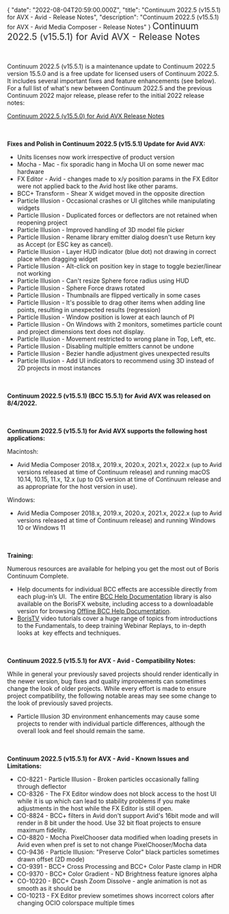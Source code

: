 {
"date": "2022-08-04T20:59:00.000Z",
  "title": "Continuum 2022.5 (v15.5.1) for AVX - Avid - Release Notes",
  "description": "Continuum 2022.5 (v15.5.1) for AVX - Avid Media Composer - Release Notes"
}
<span style="color: rgb(40, 40, 40); font-size: 1.5em; word-spacing: 0.5px;">Continuum 2022.5 (v15.5.1) for Avid AVX - Release Notes</span>


<span style="font-size: 1rem;"> </span>


Continuum 2022.5 (v15.5.1) is a maintenance update to Continuum 2022.5 version 15.5.0 and is a free update for licensed users of Continuum 2022.5.  It includes several important fixes and feature enhancements (see below).  For a full list of what's new between Continuum 2022.5 and the previous Continuum 2022 major release, please refer to the initial 2022 release notes:

[Continuum 2022.5 (v15.5.0) for Avid AVX Release Notes](/release-notes/continuum-2022-5-v15-5-0-for-avx-avid-release-notes/)

<span style="font-size: 1rem;"> </span>


**Fixes and Polish in Continuum 2022.5 (v15.5.1) Update for Avid AVX:**

* Units licenses now work irrespective of product version
* Mocha - Mac - fix sporadic hang in Mocha UI on some newer mac hardware
* FX Editor - Avid - changes made to x/y position params in the FX Editor were not applied back to the Avid host like other params.
* BCC+ Transform - Shear X widget moved in the opposite direction
* Particle Illusion - Occasional crashes or UI glitches while manipulating widgets
* Particle Illusion - Duplicated forces or deflectors are not retained when reopening project
* Particle Illusion - Improved handling of 3D model file picker
* Particle Illusion - Rename library emitter dialog doesn't use Return key as Accept (or ESC key as cancel).
* Particle Illusion - Layer HUD indicator (blue dot) not drawing in correct place when dragging widget
* Particle Illusion - Alt-click on position key in stage to toggle bezier/linear not working
* Particle Illusion - Can't resize Sphere force radius using HUD 
* Particle Illusion - Sphere Force draws rotated 
* Particle Illusion - Thumbnails are flipped vertically in some cases
* Particle Illusion - It's possible to drag other items when adding line points, resulting in unexpected results (regression)
* Particle Illusion - Window position is lower at each launch of PI
* Particle Illusion - On Windows with 2 monitors, sometimes particle count and project dimensions text does not display.
* Particle Illusion - Movement restricted to wrong plane in Top, Left, etc.
* Particle Illusion - Disabling multiple emitters cannot be undone
* Particle Illusion - Bezier handle adjustment gives unexpected results
* Particle Illusion - Add UI indicators to recommend using 3D instead of 2D projects in most instances


<span style="font-size: 1rem;"> </span>


**Continuum 2022.5 (v15.5.1) (BCC 15.5.1) for Avid AVX was released on 8/4/2022.**


<span style="font-size: 1rem;"> </span>


**Continuum 2022.5 (v15.5.1) for Avid AVX supports the following host applications:**

Macintosh:

* Avid Media Composer 2018.x, 2019.x, 2020.x, 2021.x, 2022.x (up to Avid versions released at time of Continuum release) and running macOS 10.14, 10.15, 11.x, 12.x (up to OS version at time of Continuum release and as appropriate for the host version in use).

Windows:

* Avid Media Composer 2018.x, 2019.x, 2020.x, 2021.x, 2022.x (up to Avid versions released at time of Continuum release) and running Windows 10 or Windows 11

<span style="font-size: 1rem;"> </span>


**Training:**

Numerous resources are available for helping you get the most out of Boris Continuum Complete.

* Help documents for individual BCC effects are accessible directly from each plug-in’s UI.  The entire [BCC Help Documentation](/documentation/continuum/bcc-user-guide/ "BCC Help Documentation") library is also available on the BorisFX website, including access to a downloadable version for browsing [Offline BCC Help Documentation](https://cdn.borisfx.com/borisfx/store/BCC2019Documentation.zip "Offline Downloadable BCC Help Documentation").
* [BorisTV](/videos/) video tutorials cover a huge range of topics from introductions to the Fundamentals, to deep training Webinar Replays, to in-depth looks at  key effects and techniques.

<span style="font-size: 1rem;"> </span>


**Continuum 2022.5 (v15.5.1) for AVX - Avid - Compatibility Notes:**

While in general your previously saved projects should render identically in the newer version, bug fixes and quality improvements can sometimes change the look of older projects. While every effort is made to ensure project compatibility, the following notable areas may see some change to the look of previously saved projects.

* Particle Illusion 3D environment enhancements may cause some projects to render with individual particle differences, although the overall look and feel should remain the same.


<span style="font-size: 1rem;"> </span>


**Continuum 2022.5 (v15.5.1) for AVX - Avid - Known Issues and Limitations:**

* CO-8221 - Particle Illusion - Broken particles occasionally falling through deflector
* CO-8326 - The FX Editor window does not block access to the host UI while it is up which can lead to stability problems if you make adjustments in the host while the FX Editor is still open.
* CO-8824 - BCC+ filters in Avid don't support Avid's 16bit mode and will render in 8 bit under the hood.  Use 32 bit float projects to ensure maximum fidelity.
* CO-8820 - Mocha PixelChooser data modified when loading presets in Avid even when pref is set to not change PixelChooser/Mocha data
* CO-9436 - Particle Illusion: "Preserve Color" black particles sometimes drawn offset (2D mode)
* CO-9391 - BCC+ Cross Processing and BCC+ Color Paste clamp in HDR
* CO-9370 - BCC+ Color Gradient - ND Brightness feature ignores alpha
* CO-10220 - BCC+ Crash Zoom Dissolve - angle animation is not as smooth as it should be
* CO-10213 - FX Editor preview sometimes shows incorrect colors after changing OCIO colorspace multiple times

<div id="ext-gen9245"> </div>